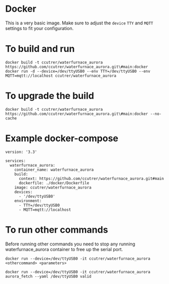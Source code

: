 # Docker
This is a very basic image. Make sure to adjust the ```device``` ```TTY``` and ```MQTT``` settings to fit your configuration.

# To build and run
```
docker build -t ccutrer/waterfurnace_aurora https://github.com/ccutrer/waterfurnace_aurora.git\#main:docker
docker run -d --device=/dev/ttyUSB0 --env TTY=/dev/ttyUSB0 --env MQTT=mqtt://localhost ccutrer/waterfurnace_aurora
```
# To upgrade the build
```
docker build -t ccutrer/waterfurnace_aurora https://github.com/ccutrer/waterfurnace_aurora.git\#main:docker --no-cache
```

# Example docker-compose
```
version: '3.3'

services:
  waterfurnace_aurora:
    container_name: waterfurnace_aurora
    build: 
      context: https://github.com/ccutrer/waterfurnace_aurora.git#main
      dockerfile: ./docker/Dockerfile
    image: ccutrer/waterfurnace_aurora
    devices:
      - '/dev/ttyUSB0'
    environment:
      - TTY=/dev/ttyUSB0
      - MQTT=mqtt://localhost
```

# To run other commands
Before running other commands you need to stop any running waterfurnace_aurora container to free up the serial port.

```
docker run --device=/dev/ttyUSB0 -it ccutrer/waterfurnace_aurora <othercommand> <parameters>
```
```
docker run --device=/dev/ttyUSB0 -it ccutrer/waterfurnace_aurora aurora_fetch --yaml /dev/ttyUSB0 valid
```
